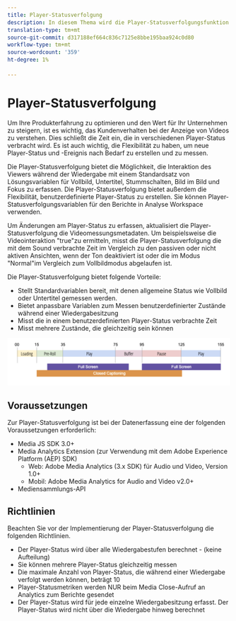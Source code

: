 ```yaml
---
title: Player-Statusverfolgung
description: In diesem Thema wird die Player-Statusverfolgungsfunktion beschrieben, einschließlich Anforderungen und Richtlinien für die Implementierung und den Berichte-Player-Status.
translation-type: tm+mt
source-git-commit: d317188ef664c836c7125e8bbe195baa924c0d80
workflow-type: tm+mt
source-wordcount: '359'
ht-degree: 1%

---
```



# Player-Statusverfolgung

Um Ihre Produkterfahrung zu optimieren und den Wert für Ihr Unternehmen zu steigern, ist es wichtig, das Kundenverhalten bei der Anzeige von Videos zu verstehen. Dies schließt die Zeit ein, die in verschiedenen Player-Status verbracht wird.  Es ist auch wichtig, die Flexibilität zu haben, um neue Player-Status und -Ereignis nach Bedarf zu erstellen und zu messen.

Die Player-Statusverfolgung bietet die Möglichkeit, die Interaktion des Viewers während der Wiedergabe mit einem Standardsatz von Lösungsvariablen für Vollbild, Untertitel, Stummschalten, Bild im Bild und Fokus zu erfassen.  Die Player-Statusverfolgung bietet außerdem die Flexibilität, benutzerdefinierte Player-Status zu erstellen. Sie können Player-Statusverfolgungsvariablen für den Berichte in Analyse Workspace verwenden.

Um Änderungen am Player-Status zu erfassen, aktualisiert die Player-Statusverfolgung die Videomessungsmetadaten. Um beispielsweise die Videointeraktion &quot;true&quot;zu ermitteln, misst die Player-Statusverfolgung die mit dem Sound verbrachte Zeit im Vergleich zu den passiven oder nicht aktiven Ansichten, wenn der Ton deaktiviert ist oder die  im Modus &quot;Normal&quot;im Vergleich zum Vollbildmodus abgelaufen ist.

Die Player-Statusverfolgung bietet folgende Vorteile:

* Stellt Standardvariablen bereit, mit denen allgemeine Status wie Vollbild oder Untertitel gemessen werden.
* Bietet anpassbare Variablen zum Messen benutzerdefinierter Zustände während einer Wiedergabesitzung
* Misst die in einem benutzerdefinierten Player-Status verbrachte Zeit
* Misst mehrere Zustände, die gleichzeitig sein können

![Player-Statusverfolgung](assets/player_state_tracking.png)

## Voraussetzungen

Zur Player-Statusverfolgung ist bei der Datenerfassung eine der folgenden Voraussetzungen erforderlich:
* Media JS SDK 3.0+
* Media Analytics Extension (zur Verwendung mit dem Adobe Experience Platform (AEP) SDK)
   * Web: Adobe Media Analytics (3.x SDK) für Audio und Video, Version 1.0+
   * Mobil: Adobe Media Analytics for Audio and Video v2.0+
* Mediensammlungs-API

## Richtlinien

Beachten Sie vor der Implementierung der Player-Statusverfolgung die folgenden Richtlinien.

* Der Player-Status wird über alle Wiedergabestufen berechnet - (keine Aufteilung)
* Sie können mehrere Player-Status gleichzeitig messen
* Die maximale Anzahl von Player-Status, die während einer Wiedergabe verfolgt werden können, beträgt 10 
* Player-Statusmetriken werden NUR beim Media Close-Aufruf an Analytics zum Berichte gesendet
* Der Player-Status wird für jede einzelne Wiedergabesitzung erfasst. Der Player-Status wird nicht über die Wiedergabe hinweg berechnet 

